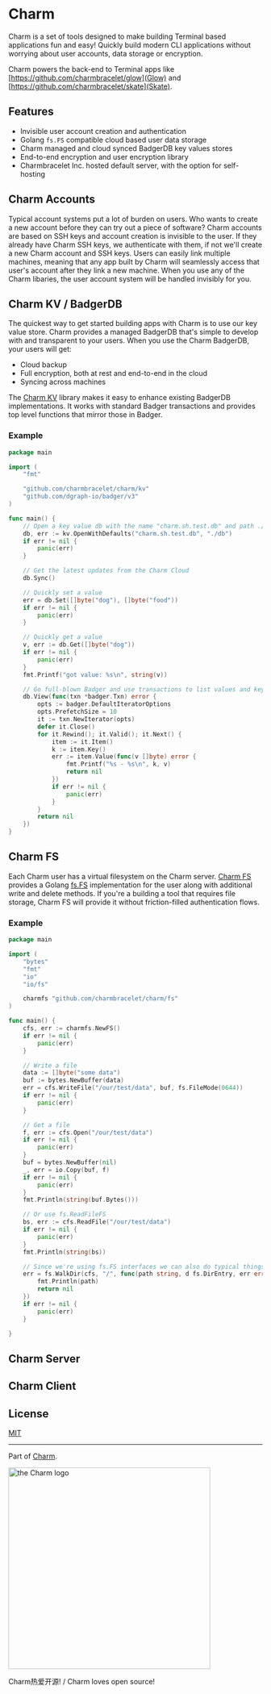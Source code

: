 Charm
=====

Charm is a set of tools designed to make building Terminal based applications
fun and easy! Quickly build modern CLI applications without worrying about user
accounts, data storage or encryption.

Charm powers the back-end to Terminal apps like
[https://github.com/charmbracelet/glow](Glow) and
[https://github.com/charmbracelet/skate](Skate).

## Features

* Invisible user account creation and authentication
* Golang `fs.FS` compatible cloud based user data storage
* Charm managed and cloud synced BadgerDB key values stores
* End-to-end encryption and user encryption library
* Charmbracelet Inc. hosted default server, with the option for self-hosting

## Charm Accounts

Typical account systems put a lot of burden on users. Who wants to create a new
account before they can try out a piece of software? Charm accounts are based
on SSH keys and account creation is invisible to the user. If they already have
Charm SSH keys, we authenticate with them, if not we'll create a new Charm
account and SSH keys. Users can easily link multiple machines, meaning that any
app built by Charm will seamlessly access that user's account after they link a
new machine. When you use any of the Charm libaries, the user account system
will be handled invisibly for you.

## Charm KV / BadgerDB

The quickest way to get started building apps with Charm is to use our key
value store. Charm provides a managed BadgerDB that's simple to develop with
and transparent to your users. When you use the Charm BadgerDB, your users will
get:

* Cloud backup
* Full encryption, both at rest and end-to-end in the cloud
* Syncing across machines

The [Charm KV](https://github.com/charmbracelet/charm/kv) library makes it easy
to enhance existing BadgerDB implementations. It works with standard Badger
transactions and provides top level functions that mirror those in Badger.

### Example

```go
package main

import (
	"fmt"

	"github.com/charmbracelet/charm/kv"
	"github.com/dgraph-io/badger/v3"
)

func main() {
	// Open a key value db with the name "charm.sh.test.db" and path ./db.
	db, err := kv.OpenWithDefaults("charm.sh.test.db", "./db")
	if err != nil {
		panic(err)
	}

	// Get the latest updates from the Charm Cloud
	db.Sync()

	// Quickly set a value
	err = db.Set([]byte("dog"), []byte("food"))
	if err != nil {
		panic(err)
	}

	// Quickly get a value
	v, err := db.Get([]byte("dog"))
	if err != nil {
		panic(err)
	}
	fmt.Printf("got value: %s\n", string(v))

	// Go full-blown Badger and use transactions to list values and keys
	db.View(func(txn *badger.Txn) error {
		opts := badger.DefaultIteratorOptions
		opts.PrefetchSize = 10
		it := txn.NewIterator(opts)
		defer it.Close()
		for it.Rewind(); it.Valid(); it.Next() {
			item := it.Item()
			k := item.Key()
			err := item.Value(func(v []byte) error {
				fmt.Printf("%s - %s\n", k, v)
				return nil
			})
			if err != nil {
				panic(err)
			}
		}
		return nil
	})
}
```

## Charm FS

Each Charm user has a virtual filesystem on the Charm server. [Charm FS](/fs)
provides a Golang [fs.FS](https://golang.org/pkg/io/fs/) implementation for the
user along with additional write and delete methods. If you're a building a
tool that requires file storage, Charm FS will provide it without
friction-filled authentication flows.

### Example

```go
package main

import (
	"bytes"
	"fmt"
	"io"
	"io/fs"

	charmfs "github.com/charmbracelet/charm/fs"
)

func main() {
	cfs, err := charmfs.NewFS()
	if err != nil {
		panic(err)
	}

	// Write a file
	data := []byte("some data")
	buf := bytes.NewBuffer(data)
	err = cfs.WriteFile("/our/test/data", buf, fs.FileMode(0644))
	if err != nil {
		panic(err)
	}

	// Get a file
	f, err := cfs.Open("/our/test/data")
	if err != nil {
		panic(err)
	}
	buf = bytes.NewBuffer(nil)
	_, err = io.Copy(buf, f)
	if err != nil {
		panic(err)
	}
	fmt.Println(string(buf.Bytes()))

	// Or use fs.ReadFileFS
	bs, err := cfs.ReadFile("/our/test/data")
	if err != nil {
		panic(err)
	}
	fmt.Println(string(bs))

	// Since we're using fs.FS interfaces we can also do typical things, like print a tree
	err = fs.WalkDir(cfs, "/", func(path string, d fs.DirEntry, err error) error {
		fmt.Println(path)
		return nil
	})
	if err != nil {
		panic(err)
	}

}
```

## Charm Server

## Charm Client

## License

[MIT](https://github.com/charmbracelet/charm/raw/master/LICENSE)

***

Part of [Charm](https://charm.sh).

<a href="https://charm.sh/"><img alt="the Charm logo" src="https://stuff.charm.sh/charm-badge.jpg" width="400"></a>

Charm热爱开源! / Charm loves open source!

[releases]: https://github.com/charmbracelet/charm/releases
[docs]: https://pkg.go.dev/github.com/charmbracelet/charm?tab=doc
[glow]: https://github.com/charmbracelet/glow
